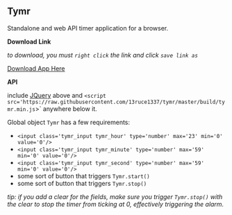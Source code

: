 Tymr
-
Standalone and web API timer application for a browser.

<strong>Download Link</strong>

*to download, you must `right click` the link and click `save link as`*

<a href='http://trevor.epihedron.com/tymr' target='_blank'>Download App Here</a>

<strong>API</strong>

include [JQuery](http://jquery.com/) above and `<script src='https://raw.githubusercontent.com/13ruce1337/tymr/master/build/tymr.min.js`></script>` anywhere below it.

Global object `Tymr` has a few requirements:

- `<input class='tymr_input tymr_hour' type='number' max='23' min='0' value='0'/>` 
- `<input class='tymr_input tymr_minute' type='number' max='59' min='0' value='0'/>` 
- `<input class='tymr_input tymr_second' type='number' max='59' min='0' value='0'/>` 
- some sort of button that triggers `Tymr.start()`
- some sort of button that triggers `Tymr.stop()`

*tip: if you add a clear for the fields, make sure you trigger `Tymr.stop()` with the clear to stop the timer from ticking at 0, effectively triggering the alarm.*
